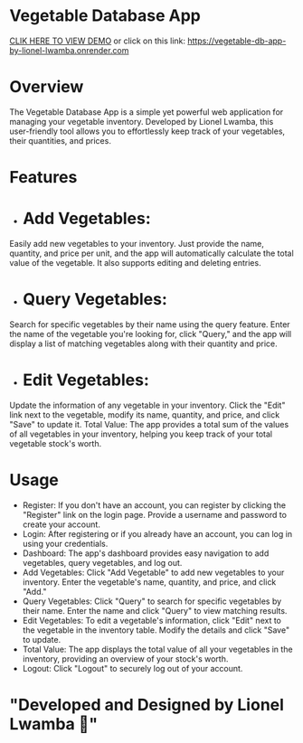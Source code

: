 # Vegetable Database App

[CLIK HERE TO VIEW DEMO](https://vegetable-db-app-by-lionel-lwamba.onrender.com/) or click on this link: https://vegetable-db-app-by-lionel-lwamba.onrender.com

 # Overview
The Vegetable Database App is a simple yet powerful web application for managing your vegetable inventory. Developed by Lionel Lwamba, this user-friendly tool allows you to effortlessly keep track of your vegetables, their quantities, and prices.

# Features
* # Add Vegetables:
Easily add new vegetables to your inventory. Just provide the name, quantity, and price per unit, and the app will automatically calculate the total value of the vegetable. It also supports editing and deleting entries.
* # Query Vegetables: 
Search for specific vegetables by their name using the query feature. Enter the name of the vegetable you're looking for, click "Query," and the app will display a list of matching vegetables along with their quantity and price.
* # Edit Vegetables: 
Update the information of any vegetable in your inventory. Click the "Edit" link next to the vegetable, modify its name, quantity, and price, and click "Save" to update it.
Total Value: The app provides a total sum of the values of all vegetables in your inventory, helping you keep track of your total vegetable stock's worth.

# Usage
* Register: If you don't have an account, you can register by clicking the "Register" link on the login page. Provide a username and password to create your account.
* Login: After registering or if you already have an account, you can log in using your credentials.
* Dashboard: The app's dashboard provides easy navigation to add vegetables, query vegetables, and log out.
* Add Vegetables: Click "Add Vegetable" to add new vegetables to your inventory. Enter the vegetable's name, quantity, and price, and click "Add."
* Query Vegetables: Click "Query" to search for specific vegetables by their name. Enter the name and click "Query" to view matching results.
* Edit Vegetables: To edit a vegetable's information, click "Edit" next to the vegetable in the inventory table. Modify the details and click "Save" to update.
* Total Value: The app displays the total value of all your vegetables in the inventory, providing an overview of your stock's worth.
* Logout: Click "Logout" to securely log out of your account.

# "Developed and Designed by Lionel Lwamba 🚀"
